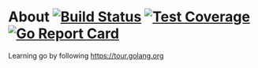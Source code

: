 # About [![Build Status](https://travis-ci.org/karpikpl/tourOfGo.svg?branch=master)](https://travis-ci.org/karpikpl/tourOfGo) [![Test Coverage](https://api.codeclimate.com/v1/badges/13958420aa3e1cedcf7e/test_coverage)](https://codeclimate.com/github/karpikpl/tourOfGo/test_coverage) [![Go Report Card](https://goreportcard.com/badge/github.com/karpikpl/tourOfGo)](https://goreportcard.com/report/github.com/karpikpl/tourOfGo)
Learning go by following https://tour.golang.org
